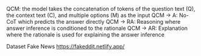 QCM: the model takes the concatenation of tokens of the question text (Q), the context text (C), and multiple options (M) as the input
QCM → A: No-CoT which predicts the answer directly
QCM → RA: Reasoning where answer inference is conditioned to the rationale 
QCM → AR: Explanation where the rationale is used for explaining the answer inference 

Dataset Fake News https://fakeddit.netlify.app/